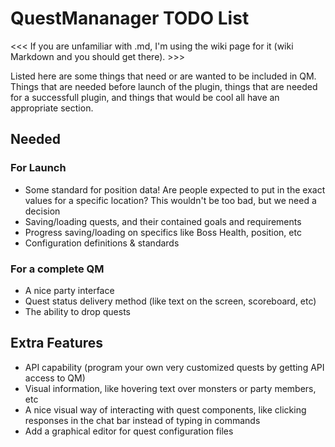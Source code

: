 QuestMananager TODO List
========================

<<< If you are unfamiliar with .md, I'm using the wiki page for it (wiki Markdown and you should get there). >>>

Listed here are some things that need or are wanted to be included in QM.  
Things that are needed before launch of the plugin, things that are needed for a successfull plugin, and things that would be cool all have an appropriate section.

Needed
------

### For Launch

+ Some standard for position data! Are people expected to put in the exact
  values for a specific location? This wouldn't be too bad, but we need a
  decision
+ Saving/loading quests, and their contained goals and requirements
+ Progress saving/loading on specifics like Boss Health, position, etc
+ Configuration definitions & standards

### For a complete QM

+ A nice party interface
+ Quest status delivery method (like text on the screen, scoreboard, etc)
+ The ability to drop quests


Extra Features
--------------

+ API capability (program your own very customized quests by getting API access
  to QM)
+ Visual information, like hovering text over monsters or party members, etc
+ A nice visual way of interacting with quest components, like clicking
  responses in the chat bar instead of typing in commands
+ Add a graphical editor for quest configuration files

